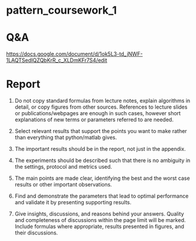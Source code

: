 # pattern_coursework_1

# Q&A 
https://docs.google.com/document/d/1ok5L3-td_jNWF-1LAQTSedIQZQbKrR_c_XLDmKFr7S4/edit

# Report
1) Do not copy standard formulas from lecture notes, explain algorithms in detail, or copy figures from other sources. References to lecture slides or publications/webpages are enough in such cases, however short explanations of new terms or parameters referred to are needed. 

2) Select relevant results that support the points you want to make rather than everything that python/matlab gives. 

3) The important results should be in the report, not just in the appendix. 

4) The experiments should be described such that there is no ambiguity in the settings, protocol and metrics used.

5) The main points are made clear, identifying the best and the worst case results or other important observations. 

6) Find and demonstrate the parameters that lead to optimal performance and validate it by presenting supporting results. 

7) Give insights, discussions, and reasons behind your answers. Quality and completeness of discussions within the page limit will be marked. Include formulas where appropriate, results presented in figures, and their discussions. 
